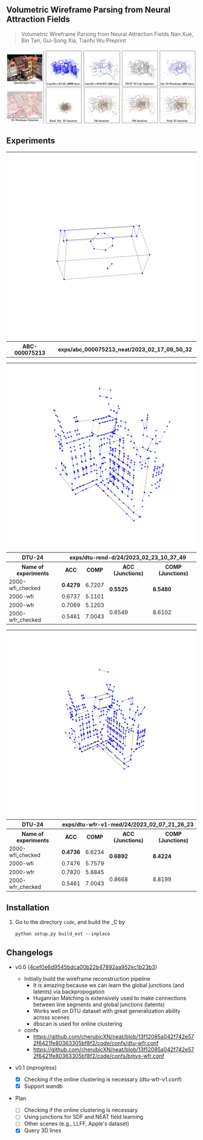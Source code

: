 ## Volumetric Wireframe Parsing from Neural Attraction Fields

> Volumetric Wireframe Parsing from Neural Attraction Fields
> Nan Xue, Bin Tan, Gui-Song Xia, Tianfu Wu
> Preprint

<!-- insert the teaser -->
<img src='docs/teaser-neat.png'/>


## Experiments
  <table>
  <tr>
    <th colspan=5>
      <img src="exps/abc_000075213_neat/2023_02_17_09_50_32/wireframes/2000-wfi_record.gif" width="512" />
    </th>
  </tr>
  <tr>
        <th>ABC-000075213</th><th colspan="4">exps/abc_000075213_neat/2023_02_17_09_50_32</th>
    </tr>
  </table>
  <table>
    <tr>
        <th colspan="5">
          <img src="exps/dtu-rend-d/24/2023_02_23_10_37_49/wireframes/latest-wfi_checked_record.gif" width="512" />
        </th>
    </tr>
    <tr>
        <th>DTU-24</th><th colspan="4">exps/dtu-rend-d/24/2023_02_23_10_37_49</th>
    </tr>
    <tr>
      <th>Name of experiments</th>
      <th>ACC</th>
      <th>COMP</th>
      <th>ACC (Junctions)</th>
      <th>COMP (Junctions)</th>
    </tr>
    <tr>
    <td>2000-wfi_checked</td>
    <td><b>0.4279</b></td>
    <td>6.7207</td>
    <td rowspan="2"> <b>0.5525</b> </td>
    <td rowspan="2"> <b>8.5480</b> </td>
    </tr>
    <tr>
    <td>2000-wfi</td>
    <td>0.6737</td>
    <td>5.1101</td>
    </tr>
    <tr>
    <td>2000-wfr</td>
    <td>0.7069</td>
    <td>5.1203</td>
    <td rowspan="2"> 0.6549 </td>
    <td rowspan="2"> 8.6102 </td>
    </tr>
    <tr>
    <td>2000-wfr_checked</td>
    <td>0.5461</td>
    <td>7.0043</td>
    </tr>
  </table>
  <table>
    <tr>
        <th colspan="5">
          <img src="exps/dtu-wfr-v1-med/24/2023_02_07_21_26_23/wireframes/2000-wfi_checked_record.gif" width="512" />
        </th>
    </tr>
    <tr>
        <th>DTU-24</th><th colspan="4">exps/dtu-wfr-v1-med/24/2023_02_07_21_26_23</th>
    </tr>
    <tr>
      <th>Name of experiments</th>
      <th>ACC</th>
      <th>COMP</th>
      <th>ACC (Junctions)</th>
      <th>COMP (Junctions)</th>
    </tr>
    <tr>
    <td>2000-wfi_checked</td>
    <td><b>0.4736</b></td>
    <td>6.6234</td>
    <td rowspan="2"> <b>0.6892</b> </td>
    <td rowspan="2"> <b>8.4224</b> </td>
    </tr>
    <tr>
    <td>2000-wfi</td>
    <td>0.7476</td>
    <td>5.7579</td>
    </tr>
    <tr>
    <td>2000-wfr</td>
    <td>0.7820</td>
    <td>5.8845</td>
    <td rowspan="2"> 0.8668 </td>
    <td rowspan="2"> 8.8199 </td>
    </tr>
    <tr>
    <td>2000-wfr_checked</td>
    <td>0.5461</td>
    <td>7.0043</td>
    </tr>
  </table>

## Installation

1. Go to the directory ``code``, and build the _C by
   ```dotnetcli
   python setup.py build_ext --inplace
   ```
## Changelogs
- v0.0 ([4cef0e6d9545bdca00b22b47892aa952ec1b23b3](https://github.com/cherubicXN/neat/tree/4cef0e6d9545bdca00b22b47892aa952ec1b23b3))
  - Initially build the wireframe reconstruction pipeline 
    - It is amazing because we can learn the global junctions (and latents) via backpropogation
    - Huganrian Matching is extensively used to make connections between line segments and global junctions (latents)
    - Works well on DTU dataset with great generalization ability across scenes
    - dbscan is used for online clustering
  - confs
    - https://github.com/cherubicXN/neat/blob/13f12085a042f742e572f6421fe80363305bf8f2/code/confs/dtu-wfr.conf
    - https://github.com/cherubicXN/neat/blob/13f12085a042f742e572f6421fe80363305bf8f2/code/confs/bmvs-wfr.conf

- v0.1 (inprogress)
  - [x] Checking if the online clustering is necessary (dtu-wfr-v1.conf)
  - [x] Support wandb
- Plan
  - [ ] Checking if the online clustering is necessary
  - [ ] Using junctions for SDF and NEAT field learning
  - [ ] Other scenes (e.g., LLFF, Apple's dataset)
  - [x] Query 3D lines
